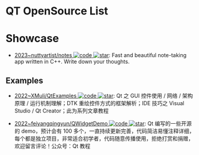 # QT OpenSource List

# Showcase

- [2023~nuttyartist/notes ![code](https://ng-tech.icu/assets/code.svg) ![star](https://img.shields.io/github/stars/nuttyartist/notes)](https://github.com/nuttyartist/notes): Fast and beautiful note-taking app written in C++. Write down your thoughts.

## Examples

- [2022~XMuli/QtExamples ![code](https://ng-tech.icu/assets/code.svg) ![star](https://img.shields.io/github/stars/XMuli/QtExamples)](https://github.com/XMuli/QtExamples): Qt 之 GUI 控件使用 / 网络 / 架构原理 / 运行机制理解；DTK 重绘控件方式的框架解析；IDE 技巧之 Visual Studio / Qt Creator；此为系列文章教程

- [2022~feiyangqingyun/QWidgetDemo ![code](https://ng-tech.icu/assets/code.svg) ![star](https://img.shields.io/github/stars/feiyangqingyun/QWidgetDemo)](https://github.com/feiyangqingyun/QWidgetDemo): Qt 编写的一些开源的 demo，预计会有 100 多个，一直持续更新完善，代码简洁易懂注释详细，每个都是独立项目，非常适合初学者，代码随意传播使用，拒绝打赏和捐赠，欢迎留言评论！公众号：Qt 教程

